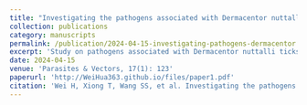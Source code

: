 ```yaml
---
title: "Investigating the pathogens associated with Dermacentor nuttalli and its global distribution: A study integrating metagenomic sequencing, meta-analysis and niche modeling"
collection: publications
category: manuscripts
permalink: /publication/2024-04-15-investigating-pathogens-dermacentor.md
excerpt: 'Study on pathogens associated with Dermacentor nuttalli ticks and their global distribution patterns, integrating metagenomic sequencing, meta-analysis, and ecological niche modeling approaches.'
date: 2024-04-15
venue: 'Parasites & Vectors, 17(1): 123'
paperurl: 'http://WeiHua363.github.io/files/paper1.pdf'
citation: 'Wei H, Xiong T, Wang SS, et al. Investigating the pathogens associated with Dermacentor nuttalli and its global distribution: A study integrating metagenomic sequencing, meta-analysis and niche modeling. Int J Parasitol Parasites Wildl. 2024;23:100907. Published 2024 Jan 16. doi:10.1016/j.ijppaw.2024.100907IF: 2.2 Q2'
---
```


